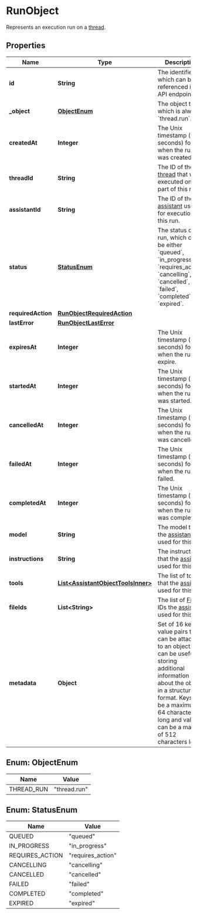 

# RunObject

Represents an execution run on a [thread](/docs/api-reference/threads).

## Properties

| Name | Type | Description | Notes |
|------------ | ------------- | ------------- | -------------|
|**id** | **String** | The identifier, which can be referenced in API endpoints. |  |
|**_object** | [**ObjectEnum**](#ObjectEnum) | The object type, which is always &#x60;thread.run&#x60;. |  |
|**createdAt** | **Integer** | The Unix timestamp (in seconds) for when the run was created. |  |
|**threadId** | **String** | The ID of the [thread](/docs/api-reference/threads) that was executed on as a part of this run. |  |
|**assistantId** | **String** | The ID of the [assistant](/docs/api-reference/assistants) used for execution of this run. |  |
|**status** | [**StatusEnum**](#StatusEnum) | The status of the run, which can be either &#x60;queued&#x60;, &#x60;in_progress&#x60;, &#x60;requires_action&#x60;, &#x60;cancelling&#x60;, &#x60;cancelled&#x60;, &#x60;failed&#x60;, &#x60;completed&#x60;, or &#x60;expired&#x60;. |  |
|**requiredAction** | [**RunObjectRequiredAction**](RunObjectRequiredAction.md) |  |  [optional] |
|**lastError** | [**RunObjectLastError**](RunObjectLastError.md) |  |  |
|**expiresAt** | **Integer** | The Unix timestamp (in seconds) for when the run will expire. |  |
|**startedAt** | **Integer** | The Unix timestamp (in seconds) for when the run was started. |  |
|**cancelledAt** | **Integer** | The Unix timestamp (in seconds) for when the run was cancelled. |  |
|**failedAt** | **Integer** | The Unix timestamp (in seconds) for when the run failed. |  |
|**completedAt** | **Integer** | The Unix timestamp (in seconds) for when the run was completed. |  |
|**model** | **String** | The model that the [assistant](/docs/api-reference/assistants) used for this run. |  |
|**instructions** | **String** | The instructions that the [assistant](/docs/api-reference/assistants) used for this run. |  |
|**tools** | [**List&lt;AssistantObjectToolsInner&gt;**](AssistantObjectToolsInner.md) | The list of tools that the [assistant](/docs/api-reference/assistants) used for this run. |  |
|**fileIds** | **List&lt;String&gt;** | The list of [File](/docs/api-reference/files) IDs the [assistant](/docs/api-reference/assistants) used for this run. |  |
|**metadata** | **Object** | Set of 16 key-value pairs that can be attached to an object. This can be useful for storing additional information about the object in a structured format. Keys can be a maximum of 64 characters long and values can be a maxium of 512 characters long.  |  |



## Enum: ObjectEnum

| Name | Value |
|---- | -----|
| THREAD_RUN | &quot;thread.run&quot; |



## Enum: StatusEnum

| Name | Value |
|---- | -----|
| QUEUED | &quot;queued&quot; |
| IN_PROGRESS | &quot;in_progress&quot; |
| REQUIRES_ACTION | &quot;requires_action&quot; |
| CANCELLING | &quot;cancelling&quot; |
| CANCELLED | &quot;cancelled&quot; |
| FAILED | &quot;failed&quot; |
| COMPLETED | &quot;completed&quot; |
| EXPIRED | &quot;expired&quot; |



